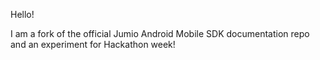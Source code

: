 Hello!

I am a fork of the official Jumio Android Mobile SDK documentation repo and an experiment for Hackathon week!
